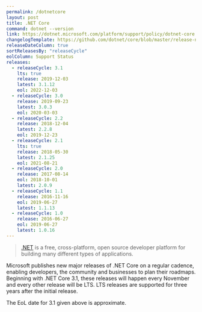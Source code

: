 ```yaml
---
permalink: /dotnetcore
layout: post
title: .NET Core
command: dotnet --version
link: https://dotnet.microsoft.com/platform/support/policy/dotnet-core
changelogTemplate: https://github.com/dotnet/core/blob/master/release-notes/__RELEASE_CYCLE__/__LATEST__/__LATEST__.md
releaseDateColumn: true
sortReleasesBy: "releaseCycle"
eolColumn: Support Status
releases:
  - releaseCycle: 3.1
    lts: true
    release: 2019-12-03
    latest: 3.1.12
    eol: 2022-12-03
  - releaseCycle: 3.0
    release: 2019-09-23
    latest: 3.0.3
    eol: 2020-03-03
  - releaseCycle: 2.2
    release: 2018-12-04
    latest: 2.2.8
    eol: 2019-12-23
  - releaseCycle: 2.1
    lts: true
    release: 2018-05-30
    latest: 2.1.25
    eol: 2021-08-21
  - releaseCycle: 2.0
    release: 2017-08-14
    eol: 2018-10-01
    latest: 2.0.9
  - releaseCycle: 1.1
    release: 2016-11-16
    eol: 2019-06-27
    latest: 1.1.13
  - releaseCycle: 1.0
    release: 2016-06-27
    eol: 2019-06-27
    latest: 1.0.16
---
```


> [.NET](https://dotnet.microsoft.com/) is a free, cross-platform, open source developer platform for building many different types of applications.

Microsoft publishes new major releases of .NET Core on a regular cadence, enabling developers, the community and businesses to plan their roadmaps. Beginning with .NET Core 3.1, these releases will happen every November and every other release will be LTS. LTS releases are supported for three years after the initial release.

The EoL date for 3.1 given above is approximate.
